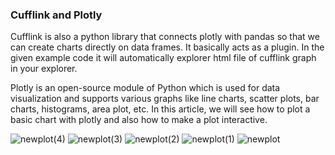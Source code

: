 ### Cufflink and Plotly

Cufflink is also a python library that connects plotly with pandas so that we can create charts directly on data frames. It basically acts as a plugin.
In the given example code it will automatically explorer html file of cufflink graph in your explorer.


Plotly is an open-source module of Python which is used for data visualization and supports various graphs like line charts, scatter plots, bar charts, histograms, area plot, etc. In this article, we will see how to plot a basic chart with plotly and also how to make a plot interactive.

![newplot(4)](https://user-images.githubusercontent.com/95676591/174430138-216b77aa-a2a6-444a-9a9f-0811ca6cbd23.png)
![newplot(3)](https://user-images.githubusercontent.com/95676591/174430142-218d9fb5-642a-424d-a5c5-26b66482e5f0.png)
![newplot(2)](https://user-images.githubusercontent.com/95676591/174430144-53e610a8-187a-4da7-ba07-83843ee1b85a.png)
![newplot(1)](https://user-images.githubusercontent.com/95676591/174430146-6a285dbf-577f-40c5-bb0a-96163a27bac4.png)
![newplot](https://user-images.githubusercontent.com/95676591/174430149-c864d902-c992-46f0-9aa0-a52c7f166586.png)
